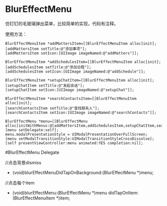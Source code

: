 # BlurEffectMenu
仿钉钉的毛玻璃弹出菜单，比较简单的实现，代码有注释。

使用方法：

    BlurEffectMenuItem *addMattersItem=[[BlurEffectMenuItem alloc]init];
    [addMattersItem setTitle:@"添加事项"];
    [addMattersItem setIcon:[UIImage imageNamed:@"addMatters"]];
    
    BlurEffectMenuItem *addSchedulesItem=[[BlurEffectMenuItem alloc]init];
    [addSchedulesItem setTitle:@"添加日程"];
    [addSchedulesItem setIcon:[UIImage imageNamed:@"addSchedule"]];
    
    BlurEffectMenuItem *setupChatItem=[[BlurEffectMenuItem alloc]init];
    [setupChatItem setTitle:@"发起会话"];
    [setupChatItem setIcon:[UIImage imageNamed:@"setupChat"]];
    
    BlurEffectMenuItem *searchContactsItem=[[BlurEffectMenuItem alloc]init];
    [searchContactsItem setTitle:@"查找联系人"];
    [searchContactsItem setIcon:[UIImage imageNamed:@"searchContacts"]];
    
    BlurEffectMenu *menu=[[BlurEffectMenu alloc]initWithMenus:@[addMattersItem,addSchedulesItem,setupChatItem,searchContactsItem]];
    [menu setDelegate:self];
    menu.modalPresentationStyle = UIModalPresentationOverFullScreen;
    [menu setModalTransitionStyle:UIModalTransitionStyleCrossDissolve];
    [self presentViewController:menu animated:YES completion:nil];


#BlurEffectMenu Delegate

//点击背景dismiss
- (void)blurEffectMenuDidTapOnBackground:(BlurEffectMenu *)menu;

//点击每个item
- (void)blurEffectMenu:(BlurEffectMenu *)menu didTapOnItem:(BlurEffectMenuItem *)item;
